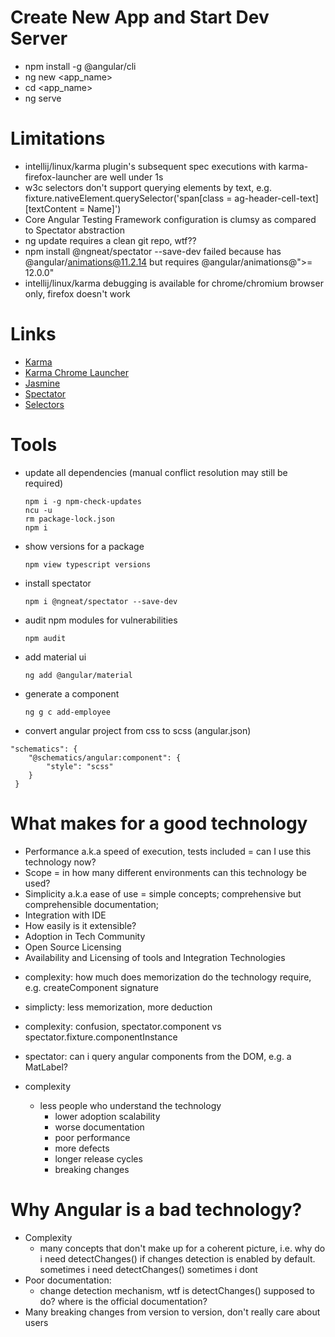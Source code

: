 # Create New App and Start Dev Server
 * npm install -g @angular/cli
 * ng new <app_name>
 * cd <app_name>
 * ng serve
 
# Limitations
  * intellij/linux/karma plugin's subsequent spec executions with karma-firefox-launcher are well under 1s
  * w3c selectors don't support querying elements by text, e.g. fixture.nativeElement.querySelector('span[class = ag-header-cell-text][textContent = Name]') 
  * Core Angular Testing Framework configuration is clumsy as compared to Spectator abstraction 
  * ng update requires a clean git repo, wtf??
  * npm install @ngneat/spectator --save-dev failed because has @angular/animations@11.2.14 but requires  @angular/animations@">= 12.0.0"
  * intellij/linux/karma debugging is available for chrome/chromium browser only, firefox doesn't work

# Links
  * [Karma](https://github.com/karma-runner/karma)
  * [Karma Chrome Launcher](https://github.com/karma-runner/karma-chrome-launcher)
  * [Jasmine](https://jasmine.github.io/2.0/introduction)
  * [Spectator](https://github.com/ngneat/spectator)
  * [Selectors](https://drafts.csswg.org/selectors)

# Tools
* update all dependencies (manual conflict resolution may still be required)
  ```
  npm i -g npm-check-updates
  ncu -u
  rm package-lock.json
  npm i
  ```
* show versions for a package
  ```
  npm view typescript versions
  ```
* install spectator
  ```
  npm i @ngneat/spectator --save-dev
  ```
* audit npm modules for vulnerabilities
  ```
  npm audit
  ```
* add material ui
  ```
  ng add @angular/material
  ```
* generate a component
  ```
  ng g c add-employee
  ```
* convert angular project from css to scss (angular.json)
```aidl
"schematics": {
    "@schematics/angular:component": {
        "style": "scss"
    }
 }
```


# What makes for a good technology
* Performance a.k.a speed of execution, tests included = can I use this technology now?
* Scope = in how many different environments can this technology be used?
* Simplicity a.k.a ease of use = 
     simple concepts; 
     comprehensive but comprehensible documentation;
* Integration with IDE
* How easily is it extensible?
* Adoption in Tech Community
* Open Source Licensing
* Availability and Licensing of tools and Integration Technologies

- complexity: how much does memorization do the technology require, e.g. createComponent signature
- simplicty: less memorization, more deduction
- complexity: confusion, spectator.component vs spectator.fixture.componentInstance
- spectator: can i query angular components from the DOM, e.g. a MatLabel?

- complexity
    - less people who understand the technology
      - lower adoption scalability
      - worse documentation
      - poor performance
      - more defects
      - longer release cycles
      - breaking changes

# Why Angular is a bad technology?
* Complexity
  * many concepts that don't make up for a coherent picture, i.e. why do i need detectChanges() if changes detection is enabled by default. sometimes i need detectChanges() sometimes i dont
* Poor documentation:
  * change detection mechanism, wtf is detectChanges() supposed to do? where is the official documentation?
* Many breaking changes from version to version, don't really care about users

 
